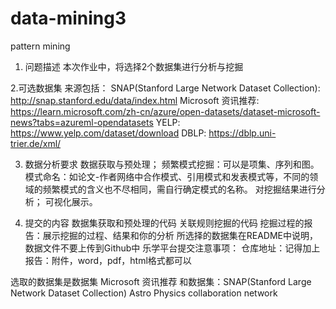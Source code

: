 # data-mining3
pattern mining

1. 问题描述
本次作业中，将选择2个数据集进行分析与挖掘

2.可选数据集
来源包括：
SNAP(Stanford Large Network Dataset Collection): http://snap.stanford.edu/data/index.html
Microsoft 资讯推荐: https://learn.microsoft.com/zh-cn/azure/open-datasets/dataset-microsoft-news?tabs=azureml-opendatasets
YELP: https://www.yelp.com/dataset/download
DBLP: https://dblp.uni-trier.de/xml/

3. 数据分析要求
数据获取与预处理；
频繁模式挖掘：可以是项集、序列和图。
模式命名：如论文-作者网络中合作模式、引用模式和发表模式等，不同的领域的频繁模式的含义也不尽相同，需自行确定模式的名称。
对挖掘结果进行分析；
可视化展示。

5. 提交的内容
数据集获取和预处理的代码
关联规则挖掘的代码
挖掘过程的报告：展示挖掘的过程、结果和你的分析
所选择的数据集在README中说明，数据文件不要上传到Github中
乐学平台提交注意事项：
仓库地址：记得加上
报告：附件，word，pdf，html格式都可以

选取的数据集是数据集 Microsoft 资讯推荐 和数据集：SNAP(Stanford Large Network Dataset Collection) Astro Physics collaboration network
